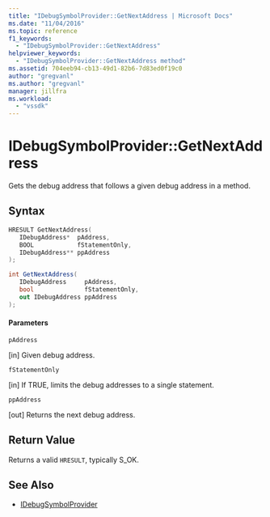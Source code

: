```yaml
---
title: "IDebugSymbolProvider::GetNextAddress | Microsoft Docs"
ms.date: "11/04/2016"
ms.topic: reference
f1_keywords:
  - "IDebugSymbolProvider::GetNextAddress"
helpviewer_keywords:
  - "IDebugSymbolProvider::GetNextAddress method"
ms.assetid: 704eeb94-cb13-49d1-82b6-7d83ed0f19c0
author: "gregvanl"
ms.author: "gregvanl"
manager: jillfra
ms.workload:
  - "vssdk"
---
```

# IDebugSymbolProvider::GetNextAddress
Gets the debug address that follows a given debug address in a method.

## Syntax

```cpp
HRESULT GetNextAddress( 
   IDebugAddress*  pAddress,
   BOOL            fStatementOnly,
   IDebugAddress** ppAddress
);
```

```csharp
int GetNextAddress( 
   IDebugAddress     pAddress,
   bool              fStatementOnly,
   out IDebugAddress ppAddress
);
```

#### Parameters
 `pAddress`

 [in] Given debug address.

 `fStatementOnly`

 [in] If TRUE, limits the debug addresses to a single statement.

 `ppAddress`

 [out] Returns the next debug address.

## Return Value
 Returns a valid `HRESULT`, typically S_OK.

## See Also
- [IDebugSymbolProvider](../../../extensibility/debugger/reference/idebugsymbolprovider.md)